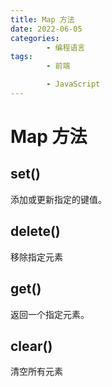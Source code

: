 ```yaml
---
title: Map 方法
date: 2022-06-05
categories:
        - 编程语言
tags:
        - 前端

        - JavaScript
---
```


# Map 方法

## set()

添加或更新指定的键值。

## delete()

移除指定元素

## get()

返回一个指定元素。

## clear()

清空所有元素
